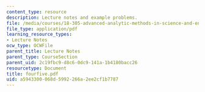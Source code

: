 ```yaml
---
content_type: resource
description: Lecture notes and example problems.
file: /media/courses/18-305-advanced-analytic-methods-in-science-and-engineering-fall-2004/a5943300068d5992266a2ee2cf1b7787_fourfive.pdf
file_type: application/pdf
learning_resource_types:
- Lecture Notes
ocw_type: OCWFile
parent_title: Lecture Notes
parent_type: CourseSection
parent_uid: 2c19fbc9-d8c6-0dc9-141a-1b4180bacc26
resourcetype: Document
title: fourfive.pdf
uid: a5943300-068d-5992-266a-2ee2cf1b7787
---
```

